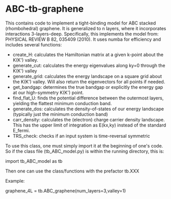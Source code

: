 # ABC-tb-graphene
This contains code to implement a tight-binding model for ABC stacked (rhombohedral) graphene.  It is generalized to n layers, where it incorporates interactions 3-layers-deep.  Specifically, this implements the model from: PHYSICAL REVIEW B 82, 035409 (2010).  It uses numba for efficiency and includes several functions:
+ create_H: calculates the Hamiltonian matrix at a given k-point about the K(K') valley.
+ generate_cut: calculates the energy eigenvalues along ky=0 through the K(K') valley
+ generate_grid: calculates the energy landscape on a square grid about the K(K') valley.  Will also return the eigenvectors for all points if needed.
+ get_bandgap: determines the true bandgap or explicitly the energy gap at our high-symmetry K(K') point.
+ find_flat_U: finds the potential difference between the outermost layers, yielding the flattest minimum conduction band.
+ generate_dos: calculates the density-of-states of our energy landscape (typically just the minimum conduction band)
+ carr_density: calculates the (electron) charge carrier density landscape.  This has the upper limit of integration as E(kx,ky) instead of the standard E_fermi.
+ TRS_check: checks if an input system is time-reversal symmetric

To use this class, one must simply import it at the beginning of one's code.  So if the class file (tb_ABC_model.py) is within the running directory, this is:

import tb_ABC_model as tb

Then one can use the class/functions with the prefactor tb.XXX

Example: 

graphene_4L = tb.ABC_graphene(num_layers=3,valley=1)

